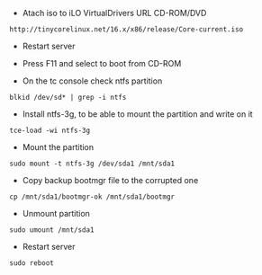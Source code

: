 
+ Atach iso to iLO VirtualDrivers URL CD-ROM/DVD

```
http://tinycorelinux.net/16.x/x86/release/Core-current.iso
```

+ Restart server

+ Press F11 and select to boot from CD-ROM

+ On the tc console check ntfs partition

```
blkid /dev/sd* | grep -i ntfs
```

+ Install ntfs-3g, to be able to mount the partition and write on it

```
tce-load -wi ntfs-3g
```

+ Mount the partition

```
sudo mount -t ntfs-3g /dev/sda1 /mnt/sda1
```

+ Copy backup bootmgr file to the corrupted one

```
cp /mnt/sda1/bootmgr-ok /mnt/sda1/bootmgr
```

+ Unmount partition

```
sudo umount /mnt/sda1
```

+ Restart server

```
sudo reboot
```
